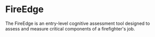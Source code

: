 # FireEdge

The FireEdge is an entry-level cognitive assessment tool designed to
assess and measure critical components of a firefighter's job. 
